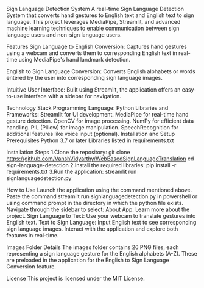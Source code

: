 Sign Language Detection System
A real-time Sign Language Detection System that converts hand gestures to English text and English text to sign language. This project leverages MediaPipe, Streamlit, and advanced machine learning techniques to enable communication between sign language users and non-sign language users.

Features
Sign Language to English Conversion:
Captures hand gestures using a webcam and converts them to corresponding English text in real-time using MediaPipe's hand landmark detection.

English to Sign Language Conversion:
Converts English alphabets or words entered by the user into corresponding sign language images.

Intuitive User Interface:
Built using Streamlit, the application offers an easy-to-use interface with a sidebar for navigation.

Technology Stack
Programming Language: Python
Libraries and Frameworks:
Streamlit for UI development.
MediaPipe for real-time hand gesture detection.
OpenCV for image processing.
NumPy for efficient data handling.
PIL (Pillow) for image manipulation.
SpeechRecognition for additional features like voice input (optional).
Installation and Setup
Prerequisites
Python 3.7 or later
Libraries listed in requirements.txt

Installation Steps
1.Clone the repository:
git clone https://github.com/VanshVidyarthy/WebBasedSignLanguageTranslation
cd sign-language-detection
2.Install the required libraries:
pip install -r requirements.txt
3.Run the application:
streamlit run signlanguagedetection.py

How to Use
Launch the application using the command mentioned above. Paste the command streamlit run signlanguagedetection.py in powershell or using command prompt in the directory in which the python file exists.
Navigate through the sidebar to select:
About App: Learn more about the project.
Sign Language to Text: Use your webcam to translate gestures into English text.
Text to Sign Language: Input English text to see corresponding sign language images.
Interact with the application and explore both features in real-time.

Images Folder Details
The images folder contains 26 PNG files, each representing a sign language gesture for the English alphabets (A-Z). These are preloaded in the application for the English to Sign Language Conversion feature.

License
This project is licensed under the MIT License.
